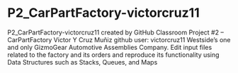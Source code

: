 # P2_CarPartFactory-victorcruz11
P2_CarPartFactory-victorcruz11 created by GitHub Classroom
Project #2 – CarPartFactory
Victor Y Cruz Muñiz
github user: victorcruz11
Westside’s one and only GizmoGear Automotive Assemblies Company.
Edit input files related to the factory and its orders and reproduce its functionality using Data Structures such as Stacks, Queues, and Maps
